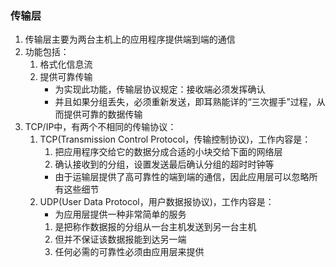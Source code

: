 ### 传输层

1. 传输层主要为两台主机上的应用程序提供端到端的通信
2. 功能包括：
    1. 格式化信息流
    2. 提供可靠传输
        * 为实现此功能，传输层协议规定：接收端必须发挥确认
        * 并且如果分组丢失，必须重新发送，即耳熟能详的“三次握手”过程，从而提供可靠的数据传输
3. TCP/IP中，有两个不相同的传输协议：
    1. TCP(Transmission Control Protocol，传输控制协议)，工作内容是：
        1. 把应用程序交给它的数据分成合适的小块交给下面的网络层
        2. 确认接收到的分组，设置发送最后确认分组的超时时钟等
        * 由于运输层提供了高可靠性的端到端的通信，因此应用层可以忽略所有这些细节
    2. UDP(User Data Protocol，用户数据报协议)，工作内容是：
        * 为应用层提供一种非常简单的服务
        1. 是把称作数据报的分组从一台主机发送到另一台主机
        2. 但并不保证该数据报能到达另一端
        3. 任何必需的可靠性必须由应用层来提供